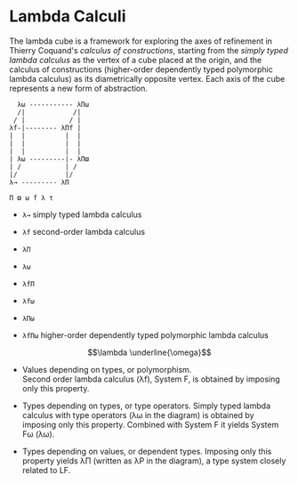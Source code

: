 # Lambda Calculi

The lambda  cube is a framework for exploring the axes of refinement in Thierry Coquand's _calculus of constructions_, starting from the _simply typed lambda calculus_ as the vertex of a cube placed at the origin, and the calculus of constructions (higher-order dependently typed polymorphic lambda calculus) as its diametrically opposite vertex. Each axis of the cube represents a new form of abstraction.


```
  λω ----------- λΠω
  /|            /|
 / |           / |
λf-|-------- λΠf |
|  |          |  |
|  |          |  |
|  |          |  |
| λω ---------|- λΠϖ
| /           | /
|/            |/
λ→ --------- λΠ

Π ϖ ω f λ τ
```

- `λ→` simply typed lambda calculus

- `λf`  second-order lambda calculus
- `λΠ`  
- `λω`  

- `λfΠ`  
- `λfω`  
- `λΠω`  

- `λfΠω` higher-order dependently typed polymorphic lambda calculus






$$\lambda \underline{\omega}$$

- Values depending on types, or polymorphism.   
  Second order lambda calculus (λf), System F, is obtained by imposing only this property.

- Types depending on types, or type operators.
  Simply typed lambda calculus with type operators
  (λω in the diagram) is obtained by imposing only this property.
  Combined with System F it yields System Fω (λω).

- Types depending on values, or dependent types.
  Imposing only this property yields λΠ 
  (written as λP in the diagram), 
  a type system closely related to LF.

